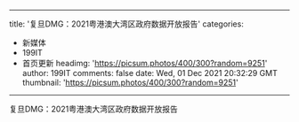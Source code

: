 
---
title: '复旦DMG：2021粤港澳大湾区政府数据开放报告'
categories: 
 - 新媒体
 - 199IT
 - 首页更新
headimg: 'https://picsum.photos/400/300?random=9251'
author: 199IT
comments: false
date: Wed, 01 Dec 2021 20:32:29 GMT
thumbnail: 'https://picsum.photos/400/300?random=9251'
---

<div>   
复旦DMG：2021粤港澳大湾区政府数据开放报告  
</div>
            